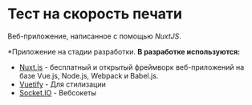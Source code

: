 # Тест на скорость печати
Веб-приложение, написанное с помощью *NuxtJS*.

*Приложение на стадии разработки.
**В разработке используются:**
- [Nuxt.js](https://ru.nuxtjs.org/) - бесплатный и открытый фреймворк веб-приложений на базе Vue.js, Node.js, Webpack и Babel.js.
- [Vuetify](https://vuetifyjs.com/en/) - Для стилизации
- [Socket.IO](https://socket.io/) - Вебсокеты 
